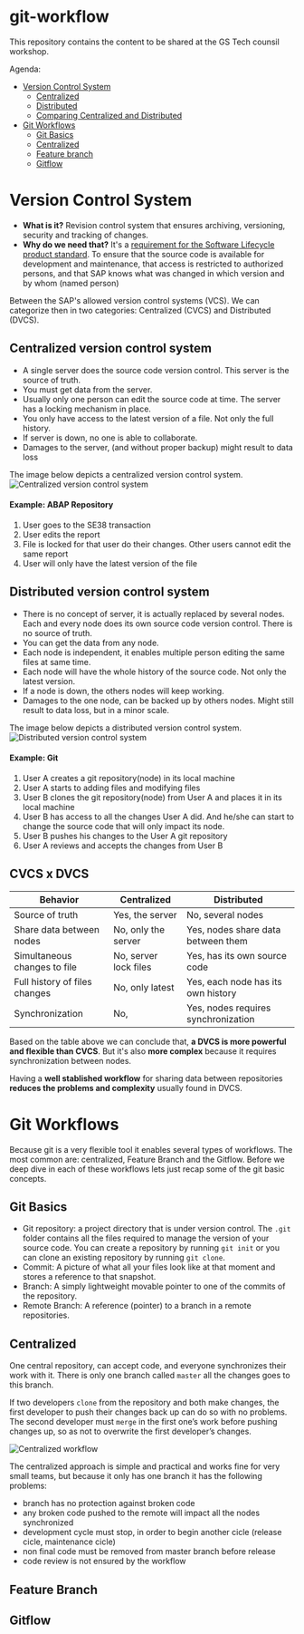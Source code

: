 # git-workflow
This repository contains the content to be shared at the GS Tech counsil workshop.

Agenda:
* [Version Control System](https://github.wdf.sap.corp/GS-Tech-Council/git-workflow#version-control-system)
    * [Centralized](https://github.wdf.sap.corp/GS-Tech-Council/git-workflow#centralized-version-control-system)
    * [Distributed](https://github.wdf.sap.corp/GS-Tech-Council/git-workflow#distributed-version-control-system)
    * [Comparing Centralized and Distributed](https://github.wdf.sap.corp/GS-Tech-Council/git-workflow#cvcs-x-dvcs)
* [Git Workflows](https://github.wdf.sap.corp/GS-Tech-Council/git-workflow#git-workflows)
	* [Git Basics](https://github.wdf.sap.corp/GS-Tech-Council/git-workflow#git-basics)
	* [Centralized](https://github.wdf.sap.corp/GS-Tech-Council/git-workflow#centralized)
	* [Feature branch](https://github.wdf.sap.corp/GS-Tech-Council/git-workflow#feature-branch)
	* [Gitflow](https://github.wdf.sap.corp/GS-Tech-Council/git-workflow#gitflow)


# Version Control System
* **What is it?** Revision control system that ensures archiving, versioning, security and tracking of changes.
* **Why do we need that?** It's a [requirement for the Software Lifecycle product standard](https://wiki.wdf.sap.corp/wiki/display/pssl/SLC-25). To ensure that the source code is available for development and maintenance, that access is restricted to authorized persons, and that SAP knows what was changed in which version and by whom (named person)

Between the SAP's allowed version control systems (VCS). We can categorize then in two categories: Centralized (CVCS) and Distributed (DVCS).

## Centralized version control system
* A single server does the source code version control. This server is the source of truth.
* You must get data from the server. 
* Usually only one person can edit the source code at time. The server has a locking mechanism in place.
* You only have access to the latest version of a file. Not only the full history.
* If server is down, no one is able to collaborate.
* Damages to the server, (and without proper backup) might result to data loss

The image below depicts a centralized version control system.
![Centralized version control system](https://git-scm.com/book/en/v2/images/centralized.png)

#### Example: ABAP Repository
1. User goes to the SE38 transaction
2. User edits the report
3. File is locked for that user do their changes. Other users cannot edit the same report
4. User will only have the latest version of the file

## Distributed version control system
* There is no concept of server, it is actually replaced by several nodes. Each and every node does its own source code version control. There is no source of truth.
* You can get the data from any node.
* Each node is independent, it enables multiple person editing the same files at same time.
* Each node will have the whole history of the source code. Not only the latest version. 
* If a node is down, the others nodes will keep working.
* Damages to the one node, can be backed up by others nodes. Might still result to data loss, but in a minor scale.

The image below depicts a distributed version control system.
![Distributed version control system](https://git-scm.com/book/en/v2/images/distributed.png)

#### Example: Git
1. User A creates a git repository(node) in its local machine
2. User A starts to adding files and modifying files
3. User B clones the git repository(node) from User A and places it in its local machine
4. User B has access to all the changes User A did. And he/she can start to change the source code that will only impact its node.
5. User B pushes his changes to the User A git repository
6. User A reviews and accepts the changes from User B

## CVCS x DVCS
| Behavior                      | Centralized           | Distributed                         |
| ----------------------------- | --------------------- | ----------------------------------- |
| Source of truth               | Yes, the server       | No, several nodes                   |
| Share data between nodes      | No, only the server   | Yes, nodes share data between them  |
| Simultaneous changes to file  | No, server lock files | Yes, has its own source code        |
| Full history of files changes | No, only latest       | Yes, each node has its own history  |
| Synchronization               | No,                   | Yes, nodes requires synchronization |

Based on the table above we can conclude that, **a DVCS is more powerful and flexible than CVCS**. But it's also **more complex** because it requires synchronization between nodes.

Having a **well stablished workflow** for sharing data between repositories **reduces the problems and complexity** usually found in DVCS.

# Git Workflows
Because git is a very flexible tool it enables several types of workflows. The most common are: centralized, Feature Branch and the Gitflow. Before we deep dive in each of these workflows lets just recap some of the git basic concepts.

## Git Basics
* Git repository: a project directory that is under version control. The `.git` folder contains all the files required to manage the version of your source code. You can create a repository by running `git init` or you can clone an existing repository by running `git clone`. 
* Commit: A picture of what all your files look like at that moment and stores a reference to that snapshot.
* Branch: A simply lightweight movable pointer to one of the commits of the repository.
* Remote Branch: A reference (pointer) to a branch in a remote repositories.

## Centralized
One central repository, can accept code, and everyone synchronizes their work with it. There is only one branch called `master` all the changes goes to this branch.

If two developers `clone` from the repository and both make changes, the first developer to push their changes back up can do so with no problems. The second developer must `merge` in the first one’s work before pushing changes up, so as not to overwrite the first developer’s changes.

![Centralized workflow](https://git-scm.com/book/en/v2/images/centralized_workflow.png)

The centralized approach is simple and practical and works fine for very small teams, but because it only has one branch it has the following problems:
* branch has no protection against broken code
* any broken code pushed to the remote will impact all the nodes synchronized
* development cycle must stop, in order to begin another cicle (release cicle, maintenance cicle)
* non final code must be removed from master branch before release
* code review is not ensured by the workflow

## Feature Branch


## Gitflow






 
